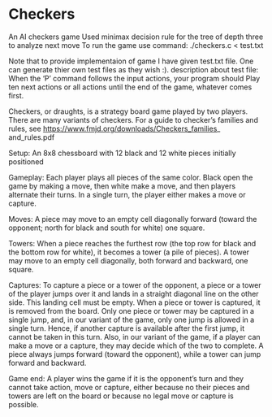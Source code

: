# Checkers
An AI checkers game
Used minimax decision rule for the tree of depth three to analyze next move
To run the game use command:
./checkers.c < test.txt

Note that to provide implementaion of game I have given test.txt file. One can generate thier own test files as they wish :).
description about test file:
When the ‘P’ command follows the input actions, your program should Play ten next actions or all actions until the end of the game, whatever comes first.

Checkers, or draughts, is a strategy board game played by two players. There are many variants of checkers. For a guide to checker’s families and rules, see https://www.fmjd.org/downloads/Checkers_families_ and_rules.pdf

Setup: An 8x8 chessboard with 12 black and 12 white pieces initially positioned

Gameplay: Each player plays all pieces of the same color. Black open the game by making a move, then white make a move, and then players alternate their turns. In a single turn, the player either makes a move or capture.

Moves: A piece may move to an empty cell diagonally forward (toward the opponent; north for black and south for white) one square.

Towers: When a piece reaches the furthest row (the top row for black and the bottom row for white), it becomes a tower (a pile of pieces). A tower may move to an empty cell diagonally, both forward and backward, one square.

Captures: To capture a piece or a tower of the opponent, a piece or a tower of the player jumps over it and lands in a straight diagonal line on the other side. This landing cell must be empty. When a piece or tower is captured, it is removed from the board. Only one piece or tower may be captured in a single jump, and, in our variant of the game, only one jump is allowed in a single turn. Hence, if another capture is available after the first jump, it cannot be taken in this turn. Also, in our variant of the game, if a player can make a move or a capture, they may decide which of the two to complete. A piece always jumps forward (toward the opponent), while a tower can jump forward and backward.

Game end: A player wins the game if it is the opponent’s turn and they cannot take action, move or capture, either because no their pieces and towers are left on the board or because no legal move or capture is possible.

